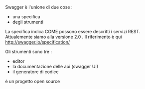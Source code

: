 Swagger è l'unione di due cose :

- una specifica
- degli strumenti

La specifica indica COME possono essere descritti i servizi REST. Attualemente siamo alla versione 2.0 .
Il riferimento è qui http://swagger.io/specification/

Gli strumenti sono tre :

- editor
- la documentazione delle api (swagger UI)
- il generatore di codice

è un progetto open source
